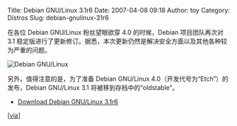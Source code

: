 Title: Debian GNU/Linux 3.1r6
Date: 2007-04-08 09:18
Author: toy
Category: Distros
Slug: debian-gnulinux-31r6

在各位 Debian GNU/Linux 粉丝望眼欲穿 4.0 的时候，Debian 项目团队再次对
3.1
稳定版进行了更新修订。据悉，本次更新仍然是解决安全方面以及其他各种较为严重的问题。

![Debian GNU/Linux](http://i.linuxtoy.org/i/2007/04/debian.png)

另外，值得注意的是，为了准备 Debian GNU/Linux
4.0（开发代号为“Etch”）的发布，Debian GNU/Linux 3.1
将被移到存档中的“oldstable”。

- [Download Debian GNU/Linux
3.1r6](http://www.debian.org/distrib/ftplist)

[[via](http://distrowatch.com/?newsid=04154)]
